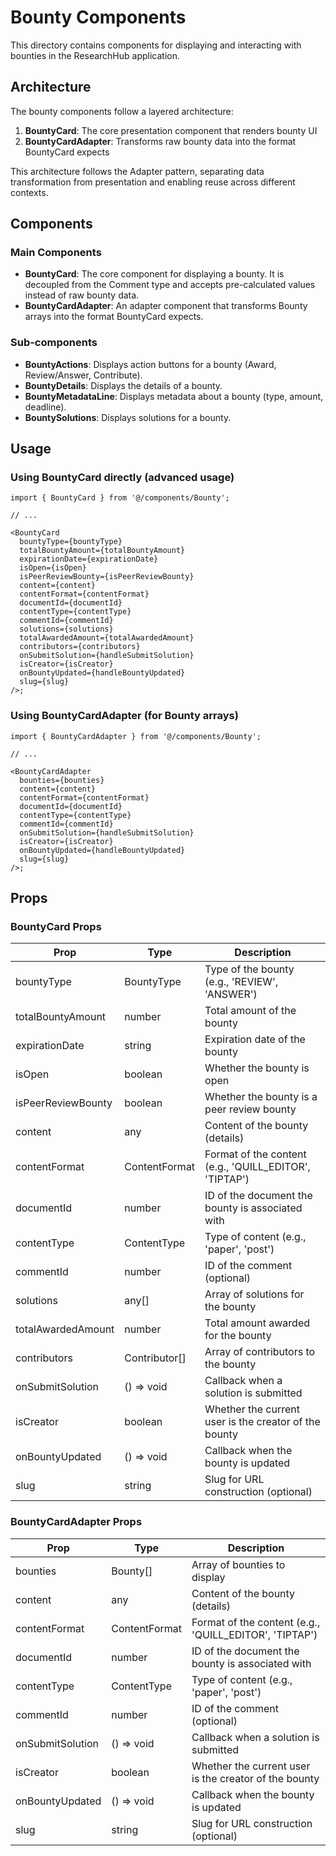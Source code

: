 # Bounty Components

This directory contains components for displaying and interacting with bounties in the ResearchHub application.

## Architecture

The bounty components follow a layered architecture:

1. **BountyCard**: The core presentation component that renders bounty UI
2. **BountyCardAdapter**: Transforms raw bounty data into the format BountyCard expects

This architecture follows the Adapter pattern, separating data transformation from presentation and enabling reuse across different contexts.

## Components

### Main Components

- **BountyCard**: The core component for displaying a bounty. It is decoupled from the Comment type and accepts pre-calculated values instead of raw bounty data.
- **BountyCardAdapter**: An adapter component that transforms Bounty arrays into the format BountyCard expects.

### Sub-components

- **BountyActions**: Displays action buttons for a bounty (Award, Review/Answer, Contribute).
- **BountyDetails**: Displays the details of a bounty.
- **BountyMetadataLine**: Displays metadata about a bounty (type, amount, deadline).
- **BountySolutions**: Displays solutions for a bounty.

## Usage

### Using BountyCard directly (advanced usage)

```tsx
import { BountyCard } from '@/components/Bounty';

// ...

<BountyCard
  bountyType={bountyType}
  totalBountyAmount={totalBountyAmount}
  expirationDate={expirationDate}
  isOpen={isOpen}
  isPeerReviewBounty={isPeerReviewBounty}
  content={content}
  contentFormat={contentFormat}
  documentId={documentId}
  contentType={contentType}
  commentId={commentId}
  solutions={solutions}
  totalAwardedAmount={totalAwardedAmount}
  contributors={contributors}
  onSubmitSolution={handleSubmitSolution}
  isCreator={isCreator}
  onBountyUpdated={handleBountyUpdated}
  slug={slug}
/>;
```

### Using BountyCardAdapter (for Bounty arrays)

```tsx
import { BountyCardAdapter } from '@/components/Bounty';

// ...

<BountyCardAdapter
  bounties={bounties}
  content={content}
  contentFormat={contentFormat}
  documentId={documentId}
  contentType={contentType}
  commentId={commentId}
  onSubmitSolution={handleSubmitSolution}
  isCreator={isCreator}
  onBountyUpdated={handleBountyUpdated}
  slug={slug}
/>;
```

## Props

### BountyCard Props

| Prop               | Type          | Description                                            |
| ------------------ | ------------- | ------------------------------------------------------ |
| bountyType         | BountyType    | Type of the bounty (e.g., 'REVIEW', 'ANSWER')          |
| totalBountyAmount  | number        | Total amount of the bounty                             |
| expirationDate     | string        | Expiration date of the bounty                          |
| isOpen             | boolean       | Whether the bounty is open                             |
| isPeerReviewBounty | boolean       | Whether the bounty is a peer review bounty             |
| content            | any           | Content of the bounty (details)                        |
| contentFormat      | ContentFormat | Format of the content (e.g., 'QUILL_EDITOR', 'TIPTAP') |
| documentId         | number        | ID of the document the bounty is associated with       |
| contentType        | ContentType   | Type of content (e.g., 'paper', 'post')                |
| commentId          | number        | ID of the comment (optional)                           |
| solutions          | any[]         | Array of solutions for the bounty                      |
| totalAwardedAmount | number        | Total amount awarded for the bounty                    |
| contributors       | Contributor[] | Array of contributors to the bounty                    |
| onSubmitSolution   | () => void    | Callback when a solution is submitted                  |
| isCreator          | boolean       | Whether the current user is the creator of the bounty  |
| onBountyUpdated    | () => void    | Callback when the bounty is updated                    |
| slug               | string        | Slug for URL construction (optional)                   |

### BountyCardAdapter Props

| Prop             | Type          | Description                                            |
| ---------------- | ------------- | ------------------------------------------------------ |
| bounties         | Bounty[]      | Array of bounties to display                           |
| content          | any           | Content of the bounty (details)                        |
| contentFormat    | ContentFormat | Format of the content (e.g., 'QUILL_EDITOR', 'TIPTAP') |
| documentId       | number        | ID of the document the bounty is associated with       |
| contentType      | ContentType   | Type of content (e.g., 'paper', 'post')                |
| commentId        | number        | ID of the comment (optional)                           |
| onSubmitSolution | () => void    | Callback when a solution is submitted                  |
| isCreator        | boolean       | Whether the current user is the creator of the bounty  |
| onBountyUpdated  | () => void    | Callback when the bounty is updated                    |
| slug             | string        | Slug for URL construction (optional)                   |
